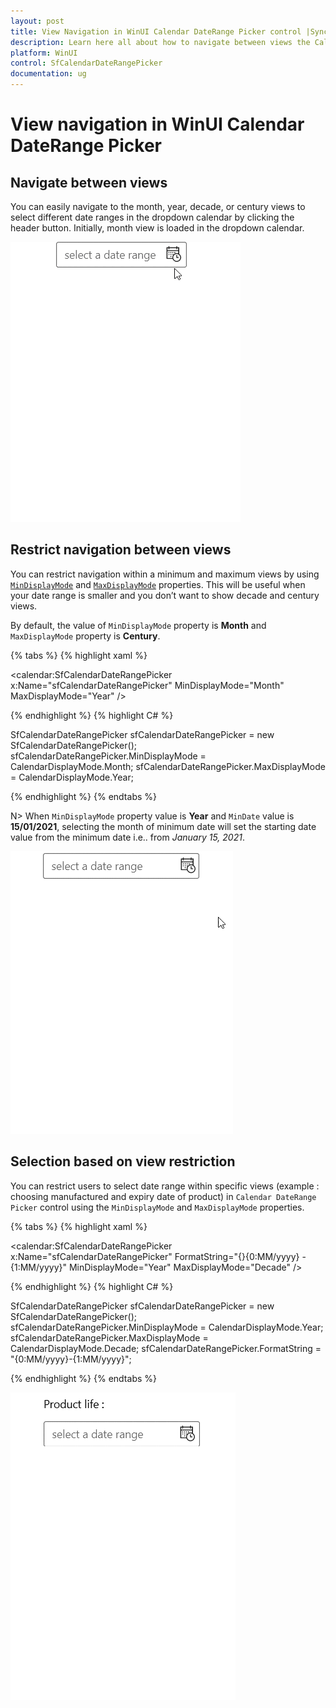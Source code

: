```yaml
---
layout: post
title: View Navigation in WinUI Calendar DateRange Picker control |Syncfusion
description: Learn here all about how to navigate between views the Calendar DateRange Picker (SfCalendarDateRangePicker) control.
platform: WinUI
control: SfCalendarDateRangePicker
documentation: ug
---
```


# View navigation in WinUI Calendar DateRange Picker

## Navigate between views

You can easily navigate to the month, year, decade, or century views to select different date ranges in the dropdown calendar by clicking the header button. Initially, month view is loaded in the dropdown calendar.

![Navigation between views in WinUI Calendar DateRange Picker](Navigate-Between-Views_images/View-navigation.gif)

## Restrict navigation between views

You can restrict navigation within a minimum and maximum views by using [`MinDisplayMode`](https://help.syncfusion.com/cr/winui/Syncfusion.UI.Xaml.Calendar.SfCalendarDateRangePicker.html#Syncfusion_UI_Xaml_Calendar_SfCalendarDateRangePicker_MinDisplayMode) and [`MaxDisplayMode`](https://help.syncfusion.com/cr/winui/Syncfusion.UI.Xaml.Calendar.SfCalendarDateRangePicker.html#Syncfusion_UI_Xaml_Calendar_SfCalendarDateRangePicker_MaxDisplayMode) properties. This will be useful when your date range is smaller and you don’t want to show decade and century views.

By default, the value of `MinDisplayMode` property is **Month** and `MaxDisplayMode` property is **Century**.

{% tabs %}
{% highlight xaml %}

<calendar:SfCalendarDateRangePicker x:Name="sfCalendarDateRangePicker"
                               MinDisplayMode="Month"
                               MaxDisplayMode="Year"
                               />

{% endhighlight %}
{% highlight C# %}

SfCalendarDateRangePicker sfCalendarDateRangePicker = new SfCalendarDateRangePicker();
sfCalendarDateRangePicker.MinDisplayMode = CalendarDisplayMode.Month;
sfCalendarDateRangePicker.MaxDisplayMode = CalendarDisplayMode.Year;

{% endhighlight %}
{% endtabs %}

N> When `MinDisplayMode` property value is **Year** and `MinDate` value is **15/01/2021**, selecting the month of minimum date will set the starting date value from the minimum date i.e.. from *January 15, 2021*.

![Navigation between month and century view in WinUI Calendar DateRange Picker](Getting-Started_images/Restrict_View_Navigation.gif)

## Selection based on view restriction

You can restrict users to select date range within specific views (example : choosing manufactured and expiry date of product) in `Calendar DateRange Picker` control using the `MinDisplayMode` and `MaxDisplayMode` properties.

{% tabs %}
{% highlight xaml %}

<calendar:SfCalendarDateRangePicker x:Name="sfCalendarDateRangePicker"
                                    FormatString="{}{0:MM/yyyy} - {1:MM/yyyy}"
                                    MinDisplayMode="Year"
                                    MaxDisplayMode="Decade"
                               />

{% endhighlight %}
{% highlight C# %}

SfCalendarDateRangePicker sfCalendarDateRangePicker = new SfCalendarDateRangePicker();
sfCalendarDateRangePicker.MinDisplayMode = CalendarDisplayMode.Year;
sfCalendarDateRangePicker.MaxDisplayMode = CalendarDisplayMode.Decade;
sfCalendarDateRangePicker.FormatString = "{0:MM/yyyy}-{1:MM/yyyy}";

{% endhighlight %}
{% endtabs %}

![Selection within restriction in WinUI Calendar DateRange Picker](Navigate-Between-Views_images/product-manufacture-expiry-date.gif)
